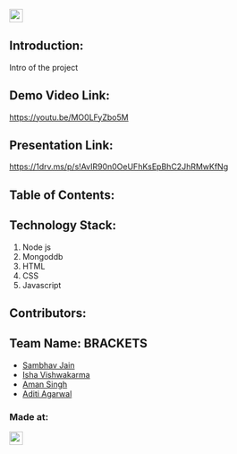 

<a href="https://hack36.com"> <img src="https://cutt.ly/BuiltAtHack36" height=24px> </a>


## Introduction:
  Intro of the project
  
## Demo Video Link:
  <a href="https://youtu.be/MO0LFyZbo5M">https://youtu.be/MO0LFyZbo5M</a>
  
## Presentation Link:
  <a href="https://1drv.ms/p/s!AvIR90n0OeUFhKsEpBhC2JhRMwKfNg"> https://1drv.ms/p/s!AvIR90n0OeUFhKsEpBhC2JhRMwKfNg </a>
  
  
## Table of Contents:

## Technology Stack:
  1) Node js
  2) Mongoddb
  3) HTML
  4) CSS
  5) Javascript
  

## Contributors:

<h2>Team Name: BRACKETS</h2>

* [Sambhav Jain](https://github.com/samjain233)
* [Isha Vishwakarma](https://github.com/ishavishwakarma29)
* [Aman Singh](https://github.com/amansingh0811)
* [Aditi Agarwal](https://github.com/imaditiag)


### Made at:
<a href="https://hack36.com"> <img src="https://cutt.ly/BuiltAtHack36" height=24px> </a>
